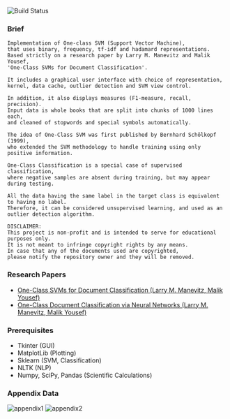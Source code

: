 ![Build Status](http://img.shields.io/travis/badges/badgerbadgerbadger.svg?style=flat-square) 

### Brief
```
Implementation of One-class SVM (Support Vector Machine),
that uses binary, frequency, tf-idf and hadamard representations.
Based strictly on a research paper by Larry M. Manevitz and Malik Yousef,
'One-Class SVMs for Document Classification'.

It includes a graphical user interface with choice of representation,
kernel, data cache, outlier detection and SVM view control.

In addition, it also displays measures (F1-measure, recall, precision). 
Input data is whole books that are split into chunks of 1000 lines each,
and cleaned of stopwords and special symbols automatically.

The idea of One-Class SVM was first published by Bernhard Schölkopf (1999),
who extended the SVM methodology to handle training using only positive information.

One-Class Classification is a special case of supervised classification,
where negative samples are absent during training, but may appear during testing.

All the data having the same label in the target class is equivalent to having no label.
Therefore, it can be considered unsupervised learning, and used as an outlier detection algorithm.

DISCLAIMER:
This project is non-profit and is intended to serve for educational purposes only.
It is not meant to infringe copyright rights by any means.
In case that any of the documents used are copyrighted,
please notify the repository owner and they will be removed.
```
<!---- ![OCSVM](https://ars.els-cdn.com/content/image/1-s2.0-S0031320314002751-gr1.jpg) \ ---->
<!---- The labels aren't providing any additional information. ---->
### Research Papers
- [One-Class SVMs for Document Classification (Larry M. Manevitz, Malik Yousef)](http://www.jmlr.org/papers/volume2/manevitz01a/manevitz01a.pdf)
- [One-Class Document Classification via Neural Networks (Larry M. Manevitz, Malik Yousef)](http://cs.haifa.ac.il/~manevitz/Publication/One-class%20document%20classification%20via%20Neural%20Networks.pdf)
### Prerequisites
- Tkinter (GUI)
- MatplotLib (Plotting)
- Sklearn (SVM, Classification)
- NLTK (NLP)
- Numpy, SciPy, Pandas (Scientific Calculations)
### Appendix Data
![appendix1](https://github.com/RazMalka/SVM-DC/blob/master/papers/appendix1.png)
![appendix2](https://github.com/RazMalka/SVM-DC/blob/master/papers/appendix2.png)
